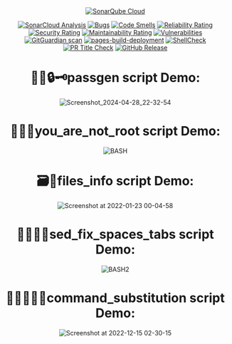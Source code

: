 <div align="center">
    <a href="https://sonarcloud.io/summary/new_code?id=meleksabit_My-BASH-Examples">
        <img src="https://sonarcloud.io/images/project_badges/sonarcloud-dark.svg" alt="SonarQube Cloud">
        
[![SonarCloud Analysis](https://github.com/meleksabit/My-BASH-Examples/actions/workflows/sonarcloud.yml/badge.svg)](https://github.com/meleksabit/My-BASH-Examples/actions/workflows/sonarcloud.yml) [![Bugs](https://sonarcloud.io/api/project_badges/measure?project=meleksabit_My-BASH-Examples&metric=bugs)](https://sonarcloud.io/summary/new_code?id=meleksabit_My-BASH-Examples) [![Code Smells](https://sonarcloud.io/api/project_badges/measure?project=meleksabit_My-BASH-Examples&metric=code_smells)](https://sonarcloud.io/summary/new_code?id=meleksabit_My-BASH-Examples) [![Reliability Rating](https://sonarcloud.io/api/project_badges/measure?project=meleksabit_My-BASH-Examples&metric=reliability_rating)](https://sonarcloud.io/summary/new_code?id=meleksabit_My-BASH-Examples) [![Security Rating](https://sonarcloud.io/api/project_badges/measure?project=meleksabit_My-BASH-Examples&metric=security_rating)](https://sonarcloud.io/summary/new_code?id=meleksabit_My-BASH-Examples) [![Maintainability Rating](https://sonarcloud.io/api/project_badges/measure?project=meleksabit_My-BASH-Examples&metric=sqale_rating)](https://sonarcloud.io/summary/new_code?id=meleksabit_My-BASH-Examples) [![Vulnerabilities](https://sonarcloud.io/api/project_badges/measure?project=meleksabit_My-BASH-Examples&metric=vulnerabilities)](https://sonarcloud.io/summary/new_code?id=meleksabit_My-BASH-Examples) [![GitGuardian scan](https://github.com/meleksabit/My-BASH-Examples/actions/workflows/gitguardian.yml/badge.svg)](https://github.com/meleksabit/My-BASH-Examples/actions/workflows/gitguardian.yml)
[![pages-build-deployment](https://github.com/meleksabit/My-BASH-Examples/actions/workflows/pages/pages-build-deployment/badge.svg)](https://github.com/meleksabit/My-BASH-Examples/actions/workflows/pages/pages-build-deployment)
[![ShellCheck](https://github.com/meleksabit/My-BASH-Examples/actions/workflows/shellcheck.yml/badge.svg)](https://github.com/meleksabit/My-BASH-Examples/actions/workflows/shellcheck.yml) [![PR Title Check](https://github.com/meleksabit/My-BASH-Examples/actions/workflows/pr-title-linter.yml/badge.svg)](https://github.com/meleksabit/My-BASH-Examples/actions/workflows/pr-title-linter.yml) [![GitHub Release](https://img.shields.io/github/v/release/meleksabit/My-BASH-Examples)](https://github.com/meleksabit/My-BASH-Examples/releases)
# 🔐🔑🔒🗝️passgen script Demo:

![Screenshot_2024-04-28_22-32-54](https://github.com/meleksabit/My-BASH-Examples/assets/32045473/63c4c9fa-7548-40d2-bba8-2ac05bffb3b0)

# 🥷🏼😏you_are_not_root script Demo:

![BASH](https://user-images.githubusercontent.com/32045473/150659916-57cffb76-ba0d-4e33-bbd3-77b1a0450a2a.png)

# 🗃️💾files_info script Demo:

![Screenshot at 2022-01-23 00-04-58](https://user-images.githubusercontent.com/32045473/150659665-7a7415c1-6820-4aea-aacc-ed7513cd15cc.png)

# 👷🏼🧰🔧sed_fix_spaces_tabs script Demo:

![BASH2](https://user-images.githubusercontent.com/32045473/150898524-34bf8d42-4776-4243-9cef-0d00f2f62c59.png)

# 🕵️‍♀️👩‍🚀💼command_substitution script Demo:

![Screenshot at 2022-12-15 02-30-15](https://user-images.githubusercontent.com/32045473/207758663-88a2b844-f9cb-46c3-9145-6baa05308d0f.png)
